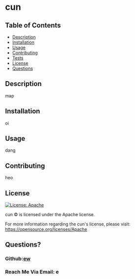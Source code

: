 # cun
## Table of Contents
  
- [Description](#description)
- [Installation](#installation)
- [Usage](#usage)
- [Contributing](#contributions)
- [Tests](#tests)
- [License](#license)
- [Questions](#questions)
  
## Description 
  
map
  
## Installation 
  
oi
  
## Usage 
  
dang
  
## Contributing 
  
heo
  

  
## License
[![License: Apache](https://img.shields.io/badge/license-Apache-yellow)](https://opensource.org/licenses/Apache-2.0)

cun © is licensed under the Apache license.  

For more information regarding the cun's license, please visit: 
https://opensource.org/licenses/Apache

  
## Questions?
  
### Github:[ew](https://github.com/ew)
  
### Reach Me Via Email: e
